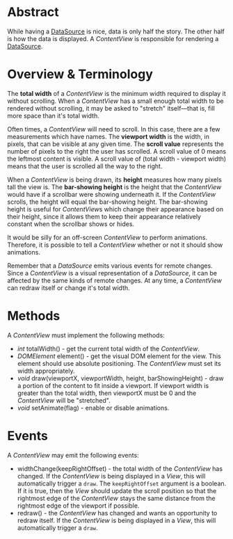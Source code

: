 # Abstract

While having a [DataSource](DATA_SOURCE.md) is nice, data is only half the story. The other half is how the data is displayed. A *ContentView* is responsible for rendering a [DataSource](DATA_SOURCE.md).

# Overview & Terminology

The **total width** of a *ContentView* is the minimum width required to display it without scrolling. When a *ContentView* has a small enough total width to be rendered without scrolling, it may be asked to "stretch" itself&mdash;that is, fill more space than it's total width.

Often times, a *ContentView* will need to scroll. In this case, there are a few measurements which have names. The **viewport width** is the width, in pixels, that can be visible at any given time. The **scroll value** represents the number of pixels to the right the user has scrolled. A scroll value of 0 means the leftmost content is visible. A scroll value of (total width - viewport width) means that the user is scrolled all the way to the right.

When a *ContentView* is being drawn, its **height** measures how many pixels tall the view is. The **bar-showing height** is the height that the *ContentView* would have if a scrollbar were showing underneath it. If the *ContentView* scrolls, the height will equal the bar-showing height. The bar-showing height is useful for *ContentView*s which change their appearance based on their height, since it allows them to keep their appearance relatively constant when the scrollbar shows or hides.

It would be silly for an off-screen *ContentView* to perform animations. Therefore, it is possible to tell a *ContentView* whether or not it should show animations.

Remember that a *DataSource* emits various events for remote changes. Since a *ContentView* is a visual representation of a *DataSource*, it can be affected by the same kinds of remote changes. At any time, a *ContentView* can redraw itself or change it's total width.

# Methods

A *ContentView* must implement the following methods:

 * *int* totalWidth() - get the current total width of the *ContentView*.
 * *DOMElement* element() - get the visual DOM element for the view. This element should use absolute positioning. The *ContentView* must set its width appropriately.
 * *void* draw(viewportX, viewportWidth, height, barShowingHeight) - draw a portion of the content to fit inside a viewport. If viewport width is greater than the total width, then viewportX must be 0 and the *ContentView* will be "stretched".
 * *void* setAnimate(flag) - enable or disable animations.

# Events

A *ContentView* may emit the following events:

 * widthChange(keepRightOffset) - the total width of the *ContentView* has changed. If the *ContentView* is being displayed in a *View*, this will automatically trigger a `draw`. The `keepRightOffset` argument is a boolean. If it is true, then the *View* should update the scroll position so that the rightmost edge of the *ContentView* stays the same distance from the rightmost edge of the viewport if possible.
 * redraw() - the *ContentView* has changed and wants an opportunity to redraw itself. If the *ContentView* is being displayed in a *View*, this will automatically trigger a `draw`.
